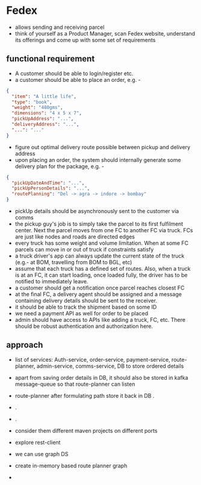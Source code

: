 # Fedex
- allows sending and receiving parcel
- think of yourself as a Product Manager, scan Fedex website, understand its offerings and come up with some set of requirements

## functional requirement
- A customer should be able to login/register etc.
- a customer should be able to place an order, e.g. -
```json
{
  "item": "A little life",
  "type": "book",
  "weight": "480gms",
  "dimensions": "4 x 5 x 7",
  "pickUpAddress": "...",
  "deliveryAddress": "...",
  "...": "..."
}
```
- figure out optimal delivery route possible between pickup and delivery address
- upon placing an order, the system should internally generate some delivery plan for the package, e.g. -
```json
{
  "pickUpDateAndTime": "...",
  "pickUpPersonDetails": "...",
  "routePlanning": "Del -> agra -> indore -> bombay"
}
```
- pickUp details should be asynchronously sent to the customer via comms
- the pickup guy's job is to simply take the parcel to its first fulfilment center. Next the parcel moves from one FC to another FC via truck. FCs are just like nodes and roads are directed edges
- every truck has some weight and volume limitation. When at some FC parcels can move in or out of truck if constraints satisfy
- a truck driver's app can always update the current state of the truck (e.g.- at BOM, travelling from BOM to BGL, etc)
- assume that each truck has a defined set of routes. Also, when a truck is at an FC, it can start loading, once loaded fully, the driver has to be notified to immediately leave.
- a customer should get a notification once parcel reaches closest FC
- at the final FC, a delivery agent should be assigned and a message containing delivery details should be sent to the receiver.
- it should be able to track the shipment based on some ID
- we need a payment API as well for order to be placed
- admin should have access to APIs like adding a truck, FC, etc. There should be robust authentication and authorization here.

## approach
- list of services: Auth-service, order-service, payment-service, route-planner, admin-service, comms-service, DB to store ordered details
- apart from saving order details in DB, it should also be stored in kafka message-queue so that route-planner can listen
- route-planner after formulating path store it back in DB
.
- .
- .

- consider them different maven projects on different ports
- explore rest-client
- we can use graph DS
- create in-memory based route planner graph
- 